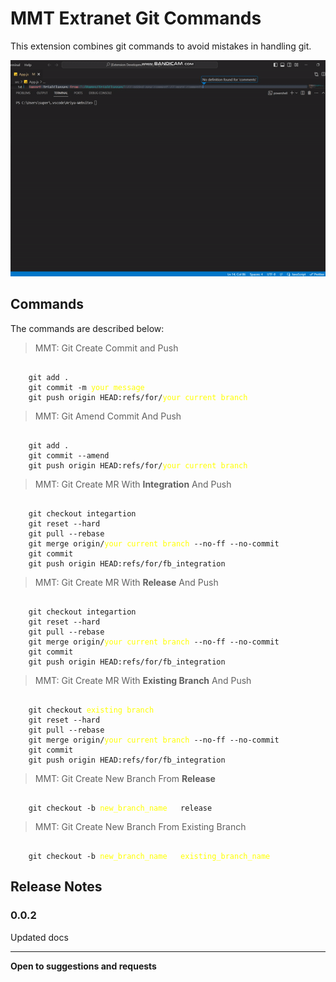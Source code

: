 # MMT Extranet Git Commands

This extension combines git commands to avoid mistakes in handling git.

![Alt Text](./demo.gif)

## Commands

The commands are described below:

> MMT: Git Create Commit and Push

<pre><code>
    git add .
    git commit -m <span style='color:yellow'>your message</span>
    git push origin HEAD:refs/for/<span style='color:yellow'>your current branch</span>
</code></pre>

> MMT: Git Amend Commit And Push

<pre><code>
    git add .
    git commit --amend
    git push origin HEAD:refs/for/<span style='color:yellow'>your current branch</span>
</code></pre>

> MMT: Git Create MR With **Integration** And Push

<pre><code>
    git checkout integartion
    git reset --hard
    git pull --rebase
    git merge origin/<span style='color:yellow'>your current branch</span> --no-ff --no-commit
    git commit 
    git push origin HEAD:refs/for/fb_integration
</code></pre>

> MMT: Git Create MR With **Release** And Push

<pre><code>
    git checkout integartion
    git reset --hard
    git pull --rebase
    git merge origin/<span style='color:yellow'>your current branch</span> --no-ff --no-commit
    git commit 
    git push origin HEAD:refs/for/fb_integration
</code></pre>

> MMT: Git Create MR With **Existing Branch** And Push

<pre><code>
    git checkout <span style='color:yellow'>existing branch</span>
    git reset --hard
    git pull --rebase
    git merge origin/<span style='color:yellow'>your current branch</span> --no-ff --no-commit
    git commit 
    git push origin HEAD:refs/for/fb_integration
</code></pre>

> MMT: Git Create New Branch From **Release**

<pre><code>
    git checkout -b <span style='color:yellow'>new_branch_name</span>   release
</code></pre>

> MMT: Git Create New Branch From Existing Branch

<pre><code>
    git checkout -b <span style='color:yellow'>new_branch_name</span>   <span style='color:yellow'>existing_branch_name</span>
</code></pre>

<!-- ## Extension Settings

Include if your extension adds any VS Code settings through the `contributes.configuration` extension point.

For example:

This extension contributes the following settings:

- `myExtension.enable`: Enable/disable this extension.
- `myExtension.thing`: Set to `blah` to do something. -->

## Release Notes

### 0.0.2

Updated docs

---

**Open to suggestions and requests**
